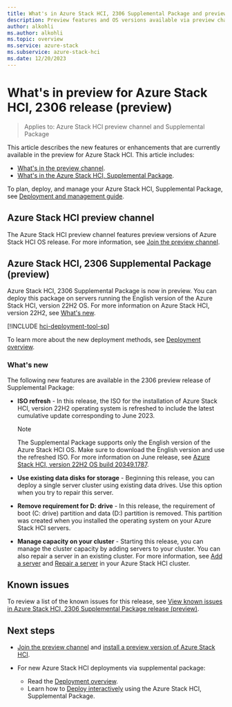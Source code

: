 ```yaml
---
title: What's in Azure Stack HCI, 2306 Supplemental Package and preview channel (preview)
description: Preview features and OS versions available via preview channel and 2306 supplemental package features.
author: alkohli
ms.author: alkohli
ms.topic: overview
ms.service: azure-stack
ms.subservice: azure-stack-hci
ms.date: 12/20/2023
---
```


# What's in preview for Azure Stack HCI, 2306 release (preview)

> Applies to: Azure Stack HCI preview channel and Supplemental Package

This article describes the new features or enhancements that are currently available in the preview for Azure Stack HCI. This article includes:

- [What's in the preview channel](#azure-stack-hci-preview-channel).
- [What's in the Azure Stack HCI, Supplemental Package](#azure-stack-hci-2306-supplemental-package-preview).

To plan, deploy, and manage your Azure Stack HCI, Supplemental Package, see [Deployment and management guide](https://databoxupdatepackages.blob.core.windows.net/documentation/AzureStackHCI-22H2-Supplemental-Package-deployment-and-management-guide.pdf).

## Azure Stack HCI preview channel

The Azure Stack HCI preview channel features preview versions of Azure Stack HCI OS release. For more information, see [Join the preview channel](./preview-channel.md).

## Azure Stack HCI, 2306 Supplemental Package (preview)

Azure Stack HCI, 2306 Supplemental Package is now in preview. You can deploy this package on servers running the English version of the Azure Stack HCI, version 22H2 OS. For more information on Azure Stack HCI, version 22H2, see [What's new](../whats-new.md).

[!INCLUDE [hci-deployment-tool-sp](../../includes/hci-deployment-tool-sp-2306.md)]

To learn more about the new deployment methods, see [Deployment overview](../deploy/deployment-tool-introduction.md).

### What's new

The following new features are available in the 2306 preview release of Supplemental Package:

- **ISO refresh** - In this release, the ISO for the installation of Azure Stack HCI, version 22H2 operating system is refreshed to include the latest cumulative update corresponding to June 2023.  

    > [!NOTE]
    > The Supplemental Package supports only the English version of the Azure Stack HCI OS. Make sure to download the English version and use the refreshed ISO. For more information on June release, see [Azure Stack HCI, version 22H2 OS build 20349.1787](../release-information.md#azure-stack-hci-version-22h2-os-build-20349).

- **Use existing data disks for storage** - Beginning this release, you can deploy a single server cluster using existing data drives. Use this option when you try to repair this server.  
- **Remove requirement for D: drive** - In this release, the requirement of boot (C: drive) partition and data (D:) partition is removed. This partition was created when you installed the operating system on your Azure Stack HCI servers.
- **Manage capacity on your cluster** - Starting this release, you can manage the cluster capacity by adding servers to your cluster. You can also repair a server in an existing cluster. For more information, see [Add a server](./add-server.md) and [Repair a server](./repair-server.md) in your Azure Stack HCI cluster.

## Known issues

To review a list of the known issues for this release, see [View known issues in Azure Stack HCI, 2306 Supplemental Package release (preview)](../hci-known-issues-2306.md).

## Next steps

- [Join the preview channel](./preview-channel.md) and [install a preview version of Azure Stack HCI](./install-preview-version.md).

- For new Azure Stack HCI deployments via supplemental package:
    - Read the [Deployment overview](../deploy/deployment-tool-introduction.md).
    - Learn how to [Deploy interactively](../deploy/deployment-tool-new-file.md) using the Azure Stack HCI, Supplemental Package.